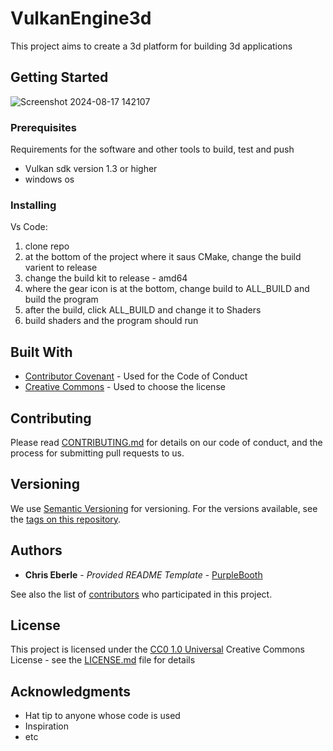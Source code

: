 # VulkanEngine3d
  This project aims to create a 3d platform for building 3d applications

## Getting Started

![Screenshot 2024-08-17 142107](https://github.com/user-attachments/assets/88837737-eadd-4f10-842e-610a5f36222c)


### Prerequisites

Requirements for the software and other tools to build, test and push 
- Vulkan sdk version 1.3 or higher
- windows os

### Installing

Vs Code: 
  1. clone repo
  2. at the bottom of the project where it saus CMake, change the build varient to release
  3. change the build kit to release - amd64
  4. where the gear icon is at the bottom, change build to ALL_BUILD and build the program
  5. after the build, click ALL_BUILD and change it to Shaders
  6. build shaders and the program should run


## Built With

  - [Contributor Covenant](https://www.contributor-covenant.org/) - Used
    for the Code of Conduct
  - [Creative Commons](https://creativecommons.org/) - Used to choose
    the license

## Contributing

Please read [CONTRIBUTING.md](CONTRIBUTING.md) for details on our code
of conduct, and the process for submitting pull requests to us.

## Versioning

We use [Semantic Versioning](http://semver.org/) for versioning. For the versions
available, see the [tags on this
repository](https://github.com/PurpleBooth/a-good-readme-template/tags).

## Authors

  - **Chris Eberle** - *Provided README Template* -
    [PurpleBooth](https://github.com/PurpleBooth)

See also the list of
[contributors](https://github.com/PurpleBooth/a-good-readme-template/contributors)
who participated in this project.

## License

This project is licensed under the [CC0 1.0 Universal](LICENSE.md)
Creative Commons License - see the [LICENSE.md](LICENSE.md) file for
details

## Acknowledgments

  - Hat tip to anyone whose code is used
  - Inspiration
  - etc
